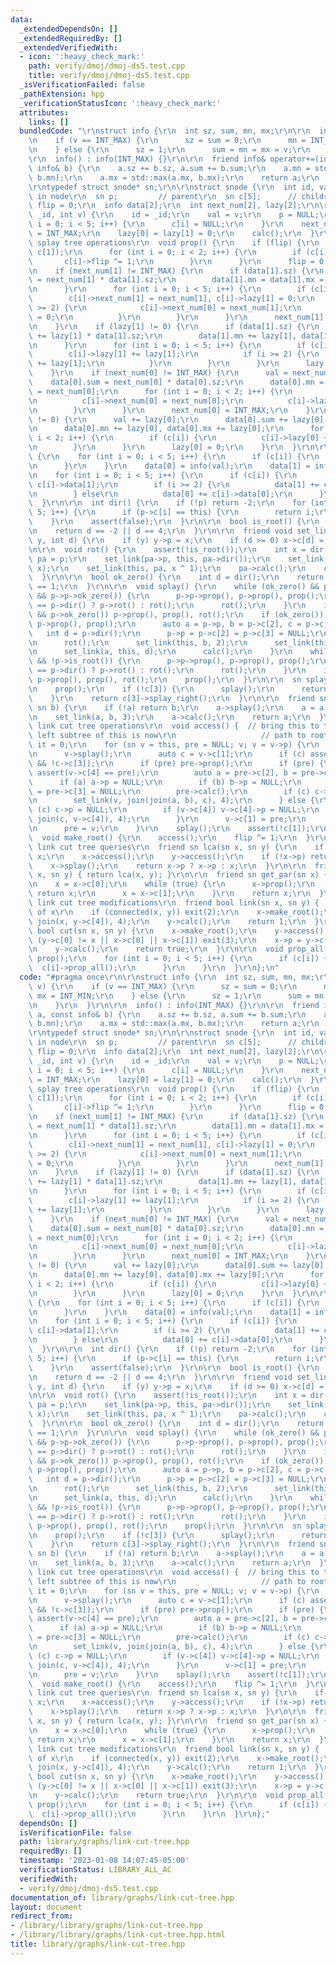 ```yaml
---
data:
  _extendedDependsOn: []
  _extendedRequiredBy: []
  _extendedVerifiedWith:
  - icon: ':heavy_check_mark:'
    path: verify/dmoj/dmoj-ds5.test.cpp
    title: verify/dmoj/dmoj-ds5.test.cpp
  _isVerificationFailed: false
  _pathExtension: hpp
  _verificationStatusIcon: ':heavy_check_mark:'
  attributes:
    links: []
  bundledCode: "\r\nstruct info {\r\n  int sz, sum, mn, mx;\r\n\r\n  info(int v) {\r\
    \n    if (v == INT_MAX) {\r\n      sz = sum = 0;\r\n      mn = INT_MAX, mx = INT_MIN;\r\
    \n    } else {\r\n      sz = 1;\r\n      sum = mn = mx = v;\r\n    }\r\n  }\r\n\
    \r\n  info() : info(INT_MAX) {}\r\n\r\n  friend info& operator+=(info& a, const\
    \ info& b) {\r\n    a.sz += b.sz, a.sum += b.sum;\r\n    a.mn = std::min(a.mn,\
    \ b.mn);\r\n    a.mx = std::max(a.mx, b.mx);\r\n    return a;\r\n  }\r\n};\r\n\
    \r\ntypedef struct snode* sn;\r\n\r\nstruct snode {\r\n  int id, val;  // value\
    \ in node\r\n  sn p;         // parent\r\n  sn c[5];      // children\r\n  bool\
    \ flip = 0;\r\n  info data[2];\r\n  int next_num[2], lazy[2];\r\n\r\n  snode(int\
    \ _id, int v) {\r\n    id = _id;\r\n    val = v;\r\n    p = NULL;\r\n    for (int\
    \ i = 0; i < 5; i++) {\r\n      c[i] = NULL;\r\n    }\r\n    next_num[0] = next_num[1]\
    \ = INT_MAX;\r\n    lazy[0] = lazy[1] = 0;\r\n    calc();\r\n  }\r\n\r\n  ////////\
    \ splay tree operations\r\n  void prop() {\r\n    if (flip) {\r\n      std::swap(c[0],\
    \ c[1]);\r\n      for (int i = 0; i < 2; i++) {\r\n        if (c[i]) {\r\n   \
    \       c[i]->flip ^= 1;\r\n        }\r\n      }\r\n      flip = 0;\r\n    }\r\
    \n    if (next_num[1] != INT_MAX) {\r\n      if (data[1].sz) {\r\n        data[1].sum\
    \ = next_num[1] * data[1].sz;\r\n        data[1].mn = data[1].mx = next_num[1];\r\
    \n      }\r\n      for (int i = 0; i < 5; i++) {\r\n        if (c[i]) {\r\n  \
    \        c[i]->next_num[1] = next_num[1], c[i]->lazy[1] = 0;\r\n          if (i\
    \ >= 2) {\r\n            c[i]->next_num[0] = next_num[1];\r\n            c[i]->lazy[0]\
    \ = 0;\r\n          }\r\n        }\r\n      }\r\n      next_num[1] = INT_MAX;\r\
    \n    }\r\n    if (lazy[1] != 0) {\r\n      if (data[1].sz) {\r\n        data[1].sum\
    \ += lazy[1] * data[1].sz;\r\n        data[1].mn += lazy[1], data[1].mx += lazy[1];\r\
    \n      }\r\n      for (int i = 0; i < 5; i++) {\r\n        if (c[i]) {\r\n  \
    \        c[i]->lazy[1] += lazy[1];\r\n          if (i >= 2) {\r\n            c[i]->lazy[0]\
    \ += lazy[1];\r\n          }\r\n        }\r\n      }\r\n      lazy[1] = 0;\r\n\
    \    }\r\n    if (next_num[0] != INT_MAX) {\r\n      val = next_num[0];\r\n  \
    \    data[0].sum = next_num[0] * data[0].sz;\r\n      data[0].mn = data[0].mx\
    \ = next_num[0];\r\n      for (int i = 0; i < 2; i++) {\r\n        if (c[i]) {\r\
    \n          c[i]->next_num[0] = next_num[0];\r\n          c[i]->lazy[0] = 0;\r\
    \n        }\r\n      }\r\n      next_num[0] = INT_MAX;\r\n    }\r\n    if (lazy[0]\
    \ != 0) {\r\n      val += lazy[0];\r\n      data[0].sum += lazy[0] * data[0].sz;\r\
    \n      data[0].mn += lazy[0], data[0].mx += lazy[0];\r\n      for (int i = 0;\
    \ i < 2; i++) {\r\n        if (c[i]) {\r\n          c[i]->lazy[0] += lazy[0];\r\
    \n        }\r\n      }\r\n      lazy[0] = 0;\r\n    }\r\n  }\r\n\r\n  void calc()\
    \ {\r\n    for (int i = 0; i < 5; i++) {\r\n      if (c[i]) {\r\n        c[i]->prop();\r\
    \n      }\r\n    }\r\n    data[0] = info(val);\r\n    data[1] = info(INT_MAX);\r\
    \n    for (int i = 0; i < 5; i++) {\r\n      if (c[i]) {\r\n        data[1] +=\
    \ c[i]->data[1];\r\n        if (i >= 2) {\r\n          data[1] += c[i]->data[0];\r\
    \n        } else\r\n          data[0] += c[i]->data[0];\r\n      }\r\n    }\r\n\
    \  }\r\n\r\n  int dir() {\r\n    if (!p) return -2;\r\n    for (int i = 0; i <\
    \ 5; i++) {\r\n      if (p->c[i] == this) {\r\n        return i;\r\n      }\r\n\
    \    }\r\n    assert(false);\r\n  }\r\n\r\n  bool is_root() {\r\n    int d = dir();\r\
    \n    return d == -2 || d == 4;\r\n  }\r\n\r\n  friend void set_link(sn x, sn\
    \ y, int d) {\r\n    if (y) y->p = x;\r\n    if (d >= 0) x->c[d] = y;\r\n  }\r\
    \n\r\n  void rot() {\r\n    assert(!is_root());\r\n    int x = dir();\r\n    sn\
    \ pa = p;\r\n    set_link(pa->p, this, pa->dir());\r\n    set_link(pa, c[x ^ 1],\
    \ x);\r\n    set_link(this, pa, x ^ 1);\r\n    pa->calc();\r\n    calc();\r\n\
    \  }\r\n\r\n  bool ok_zero() {\r\n    int d = dir();\r\n    return d == 0 || d\
    \ == 1;\r\n  }\r\n\r\n  void splay() {\r\n    while (ok_zero() && p->ok_zero()\
    \ && p->p->ok_zero()) {\r\n      p->p->prop(), p->prop(), prop();\r\n      dir()\
    \ == p->dir() ? p->rot() : rot();\r\n      rot();\r\n    }\r\n    if (ok_zero()\
    \ && p->ok_zero()) p->prop(), prop(), rot();\r\n    if (ok_zero()) {\r\n     \
    \ p->prop(), prop();\r\n      auto a = p->p, b = p->c[2], c = p->c[3];\r\n   \
    \   int d = p->dir();\r\n      p->p = p->c[2] = p->c[3] = NULL;\r\n      p->calc();\r\
    \n      rot();\r\n      set_link(this, b, 2);\r\n      set_link(this, c, 3);\r\
    \n      set_link(a, this, d);\r\n      calc();\r\n    }\r\n    while (!is_root()\
    \ && !p->is_root()) {\r\n      p->p->prop(), p->prop(), prop();\r\n      dir()\
    \ == p->dir() ? p->rot() : rot();\r\n      rot();\r\n    }\r\n    if (!is_root())\
    \ p->prop(), prop(), rot();\r\n    prop();\r\n  }\r\n\r\n  sn splay_right() {\r\
    \n    prop();\r\n    if (!c[3]) {\r\n      splay();\r\n      return this;\r\n\
    \    }\r\n    return c[3]->splay_right();\r\n  }\r\n\r\n  friend sn join(sn a,\
    \ sn b) {\r\n    if (!a) return b;\r\n    a->splay();\r\n    a = a->splay_right();\r\
    \n    set_link(a, b, 3);\r\n    a->calc();\r\n    return a;\r\n  }\r\n\r\n  ////////\
    \ link cut tree operations\r\n  void access() {  // bring this to top of tree,\
    \ left subtree of this is now\r\n                   // path to root\r\n    int\
    \ it = 0;\r\n    for (sn v = this, pre = NULL; v; v = v->p) {\r\n      it++;\r\
    \n      v->splay();\r\n      auto c = v->c[1];\r\n      if (c) assert(!c->c[2]\
    \ && !c->c[3]);\r\n      if (pre) pre->prop();\r\n      if (pre) {\r\n       \
    \ assert(v->c[4] == pre);\r\n        auto a = pre->c[2], b = pre->c[3];\r\n  \
    \      if (a) a->p = NULL;\r\n        if (b) b->p = NULL;\r\n        pre->c[2]\
    \ = pre->c[3] = NULL;\r\n        pre->calc();\r\n        if (c) c->p = NULL;\r\
    \n        set_link(v, join(join(a, b), c), 4);\r\n      } else {\r\n        if\
    \ (c) c->p = NULL;\r\n        if (v->c[4]) v->c[4]->p = NULL;\r\n        set_link(v,\
    \ join(c, v->c[4]), 4);\r\n      }\r\n      v->c[1] = pre;\r\n      v->calc();\r\
    \n      pre = v;\r\n    }\r\n    splay();\r\n    assert(!c[1]);\r\n  }\r\n\r\n\
    \  void make_root() {\r\n    access();\r\n    flip ^= 1;\r\n  }\r\n\r\n  ////////\
    \ link cut tree queries\r\n  friend sn lca(sn x, sn y) {\r\n    if (x == y) return\
    \ x;\r\n    x->access();\r\n    y->access();\r\n    if (!x->p) return NULL;\r\n\
    \    x->splay();\r\n    return x->p ? x->p : x;\r\n  }\r\n\r\n  friend bool connected(sn\
    \ x, sn y) { return lca(x, y); }\r\n\r\n  friend sn get_par(sn x) {\r\n    x->access();\r\
    \n    x = x->c[0];\r\n    while (true) {\r\n      x->prop();\r\n      if (!x->c[1])\
    \ return x;\r\n      x = x->c[1];\r\n    }\r\n    return x;\r\n  }\r\n\r\n  ////////\
    \ link cut tree modifications\r\n  friend bool link(sn x, sn y) {  // make y parent\
    \ of x\r\n    if (connected(x, y)) exit(2);\r\n    x->make_root();\r\n    set_link(y,\
    \ join(x, y->c[4]), 4);\r\n    y->calc();\r\n    return 1;\r\n  }\r\n\r\n  friend\
    \ bool cut(sn x, sn y) {\r\n    x->make_root();\r\n    y->access();\r\n    if\
    \ (y->c[0] != x || x->c[0] || x->c[1]) exit(3);\r\n    x->p = y->c[0] = NULL;\r\
    \n    y->calc();\r\n    return true;\r\n  }\r\n\r\n  void prop_all() {\r\n   \
    \ prop();\r\n    for (int i = 0; i < 5; i++) {\r\n      if (c[i]) {\r\n      \
    \  c[i]->prop_all();\r\n      }\r\n    }\r\n  }\r\n};\n"
  code: "#pragma once\r\n\r\nstruct info {\r\n  int sz, sum, mn, mx;\r\n\r\n  info(int\
    \ v) {\r\n    if (v == INT_MAX) {\r\n      sz = sum = 0;\r\n      mn = INT_MAX,\
    \ mx = INT_MIN;\r\n    } else {\r\n      sz = 1;\r\n      sum = mn = mx = v;\r\
    \n    }\r\n  }\r\n\r\n  info() : info(INT_MAX) {}\r\n\r\n  friend info& operator+=(info&\
    \ a, const info& b) {\r\n    a.sz += b.sz, a.sum += b.sum;\r\n    a.mn = std::min(a.mn,\
    \ b.mn);\r\n    a.mx = std::max(a.mx, b.mx);\r\n    return a;\r\n  }\r\n};\r\n\
    \r\ntypedef struct snode* sn;\r\n\r\nstruct snode {\r\n  int id, val;  // value\
    \ in node\r\n  sn p;         // parent\r\n  sn c[5];      // children\r\n  bool\
    \ flip = 0;\r\n  info data[2];\r\n  int next_num[2], lazy[2];\r\n\r\n  snode(int\
    \ _id, int v) {\r\n    id = _id;\r\n    val = v;\r\n    p = NULL;\r\n    for (int\
    \ i = 0; i < 5; i++) {\r\n      c[i] = NULL;\r\n    }\r\n    next_num[0] = next_num[1]\
    \ = INT_MAX;\r\n    lazy[0] = lazy[1] = 0;\r\n    calc();\r\n  }\r\n\r\n  ////////\
    \ splay tree operations\r\n  void prop() {\r\n    if (flip) {\r\n      std::swap(c[0],\
    \ c[1]);\r\n      for (int i = 0; i < 2; i++) {\r\n        if (c[i]) {\r\n   \
    \       c[i]->flip ^= 1;\r\n        }\r\n      }\r\n      flip = 0;\r\n    }\r\
    \n    if (next_num[1] != INT_MAX) {\r\n      if (data[1].sz) {\r\n        data[1].sum\
    \ = next_num[1] * data[1].sz;\r\n        data[1].mn = data[1].mx = next_num[1];\r\
    \n      }\r\n      for (int i = 0; i < 5; i++) {\r\n        if (c[i]) {\r\n  \
    \        c[i]->next_num[1] = next_num[1], c[i]->lazy[1] = 0;\r\n          if (i\
    \ >= 2) {\r\n            c[i]->next_num[0] = next_num[1];\r\n            c[i]->lazy[0]\
    \ = 0;\r\n          }\r\n        }\r\n      }\r\n      next_num[1] = INT_MAX;\r\
    \n    }\r\n    if (lazy[1] != 0) {\r\n      if (data[1].sz) {\r\n        data[1].sum\
    \ += lazy[1] * data[1].sz;\r\n        data[1].mn += lazy[1], data[1].mx += lazy[1];\r\
    \n      }\r\n      for (int i = 0; i < 5; i++) {\r\n        if (c[i]) {\r\n  \
    \        c[i]->lazy[1] += lazy[1];\r\n          if (i >= 2) {\r\n            c[i]->lazy[0]\
    \ += lazy[1];\r\n          }\r\n        }\r\n      }\r\n      lazy[1] = 0;\r\n\
    \    }\r\n    if (next_num[0] != INT_MAX) {\r\n      val = next_num[0];\r\n  \
    \    data[0].sum = next_num[0] * data[0].sz;\r\n      data[0].mn = data[0].mx\
    \ = next_num[0];\r\n      for (int i = 0; i < 2; i++) {\r\n        if (c[i]) {\r\
    \n          c[i]->next_num[0] = next_num[0];\r\n          c[i]->lazy[0] = 0;\r\
    \n        }\r\n      }\r\n      next_num[0] = INT_MAX;\r\n    }\r\n    if (lazy[0]\
    \ != 0) {\r\n      val += lazy[0];\r\n      data[0].sum += lazy[0] * data[0].sz;\r\
    \n      data[0].mn += lazy[0], data[0].mx += lazy[0];\r\n      for (int i = 0;\
    \ i < 2; i++) {\r\n        if (c[i]) {\r\n          c[i]->lazy[0] += lazy[0];\r\
    \n        }\r\n      }\r\n      lazy[0] = 0;\r\n    }\r\n  }\r\n\r\n  void calc()\
    \ {\r\n    for (int i = 0; i < 5; i++) {\r\n      if (c[i]) {\r\n        c[i]->prop();\r\
    \n      }\r\n    }\r\n    data[0] = info(val);\r\n    data[1] = info(INT_MAX);\r\
    \n    for (int i = 0; i < 5; i++) {\r\n      if (c[i]) {\r\n        data[1] +=\
    \ c[i]->data[1];\r\n        if (i >= 2) {\r\n          data[1] += c[i]->data[0];\r\
    \n        } else\r\n          data[0] += c[i]->data[0];\r\n      }\r\n    }\r\n\
    \  }\r\n\r\n  int dir() {\r\n    if (!p) return -2;\r\n    for (int i = 0; i <\
    \ 5; i++) {\r\n      if (p->c[i] == this) {\r\n        return i;\r\n      }\r\n\
    \    }\r\n    assert(false);\r\n  }\r\n\r\n  bool is_root() {\r\n    int d = dir();\r\
    \n    return d == -2 || d == 4;\r\n  }\r\n\r\n  friend void set_link(sn x, sn\
    \ y, int d) {\r\n    if (y) y->p = x;\r\n    if (d >= 0) x->c[d] = y;\r\n  }\r\
    \n\r\n  void rot() {\r\n    assert(!is_root());\r\n    int x = dir();\r\n    sn\
    \ pa = p;\r\n    set_link(pa->p, this, pa->dir());\r\n    set_link(pa, c[x ^ 1],\
    \ x);\r\n    set_link(this, pa, x ^ 1);\r\n    pa->calc();\r\n    calc();\r\n\
    \  }\r\n\r\n  bool ok_zero() {\r\n    int d = dir();\r\n    return d == 0 || d\
    \ == 1;\r\n  }\r\n\r\n  void splay() {\r\n    while (ok_zero() && p->ok_zero()\
    \ && p->p->ok_zero()) {\r\n      p->p->prop(), p->prop(), prop();\r\n      dir()\
    \ == p->dir() ? p->rot() : rot();\r\n      rot();\r\n    }\r\n    if (ok_zero()\
    \ && p->ok_zero()) p->prop(), prop(), rot();\r\n    if (ok_zero()) {\r\n     \
    \ p->prop(), prop();\r\n      auto a = p->p, b = p->c[2], c = p->c[3];\r\n   \
    \   int d = p->dir();\r\n      p->p = p->c[2] = p->c[3] = NULL;\r\n      p->calc();\r\
    \n      rot();\r\n      set_link(this, b, 2);\r\n      set_link(this, c, 3);\r\
    \n      set_link(a, this, d);\r\n      calc();\r\n    }\r\n    while (!is_root()\
    \ && !p->is_root()) {\r\n      p->p->prop(), p->prop(), prop();\r\n      dir()\
    \ == p->dir() ? p->rot() : rot();\r\n      rot();\r\n    }\r\n    if (!is_root())\
    \ p->prop(), prop(), rot();\r\n    prop();\r\n  }\r\n\r\n  sn splay_right() {\r\
    \n    prop();\r\n    if (!c[3]) {\r\n      splay();\r\n      return this;\r\n\
    \    }\r\n    return c[3]->splay_right();\r\n  }\r\n\r\n  friend sn join(sn a,\
    \ sn b) {\r\n    if (!a) return b;\r\n    a->splay();\r\n    a = a->splay_right();\r\
    \n    set_link(a, b, 3);\r\n    a->calc();\r\n    return a;\r\n  }\r\n\r\n  ////////\
    \ link cut tree operations\r\n  void access() {  // bring this to top of tree,\
    \ left subtree of this is now\r\n                   // path to root\r\n    int\
    \ it = 0;\r\n    for (sn v = this, pre = NULL; v; v = v->p) {\r\n      it++;\r\
    \n      v->splay();\r\n      auto c = v->c[1];\r\n      if (c) assert(!c->c[2]\
    \ && !c->c[3]);\r\n      if (pre) pre->prop();\r\n      if (pre) {\r\n       \
    \ assert(v->c[4] == pre);\r\n        auto a = pre->c[2], b = pre->c[3];\r\n  \
    \      if (a) a->p = NULL;\r\n        if (b) b->p = NULL;\r\n        pre->c[2]\
    \ = pre->c[3] = NULL;\r\n        pre->calc();\r\n        if (c) c->p = NULL;\r\
    \n        set_link(v, join(join(a, b), c), 4);\r\n      } else {\r\n        if\
    \ (c) c->p = NULL;\r\n        if (v->c[4]) v->c[4]->p = NULL;\r\n        set_link(v,\
    \ join(c, v->c[4]), 4);\r\n      }\r\n      v->c[1] = pre;\r\n      v->calc();\r\
    \n      pre = v;\r\n    }\r\n    splay();\r\n    assert(!c[1]);\r\n  }\r\n\r\n\
    \  void make_root() {\r\n    access();\r\n    flip ^= 1;\r\n  }\r\n\r\n  ////////\
    \ link cut tree queries\r\n  friend sn lca(sn x, sn y) {\r\n    if (x == y) return\
    \ x;\r\n    x->access();\r\n    y->access();\r\n    if (!x->p) return NULL;\r\n\
    \    x->splay();\r\n    return x->p ? x->p : x;\r\n  }\r\n\r\n  friend bool connected(sn\
    \ x, sn y) { return lca(x, y); }\r\n\r\n  friend sn get_par(sn x) {\r\n    x->access();\r\
    \n    x = x->c[0];\r\n    while (true) {\r\n      x->prop();\r\n      if (!x->c[1])\
    \ return x;\r\n      x = x->c[1];\r\n    }\r\n    return x;\r\n  }\r\n\r\n  ////////\
    \ link cut tree modifications\r\n  friend bool link(sn x, sn y) {  // make y parent\
    \ of x\r\n    if (connected(x, y)) exit(2);\r\n    x->make_root();\r\n    set_link(y,\
    \ join(x, y->c[4]), 4);\r\n    y->calc();\r\n    return 1;\r\n  }\r\n\r\n  friend\
    \ bool cut(sn x, sn y) {\r\n    x->make_root();\r\n    y->access();\r\n    if\
    \ (y->c[0] != x || x->c[0] || x->c[1]) exit(3);\r\n    x->p = y->c[0] = NULL;\r\
    \n    y->calc();\r\n    return true;\r\n  }\r\n\r\n  void prop_all() {\r\n   \
    \ prop();\r\n    for (int i = 0; i < 5; i++) {\r\n      if (c[i]) {\r\n      \
    \  c[i]->prop_all();\r\n      }\r\n    }\r\n  }\r\n};"
  dependsOn: []
  isVerificationFile: false
  path: library/graphs/link-cut-tree.hpp
  requiredBy: []
  timestamp: '2023-01-08 14:07:45-05:00'
  verificationStatus: LIBRARY_ALL_AC
  verifiedWith:
  - verify/dmoj/dmoj-ds5.test.cpp
documentation_of: library/graphs/link-cut-tree.hpp
layout: document
redirect_from:
- /library/library/graphs/link-cut-tree.hpp
- /library/library/graphs/link-cut-tree.hpp.html
title: library/graphs/link-cut-tree.hpp
---
```

